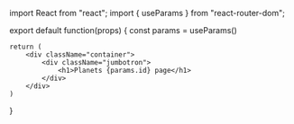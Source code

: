 import React from "react";
import { useParams } from "react-router-dom";

export default function(props) {
    const params = useParams()

    return (
        <div className="container">
            <div className="jumbotron">
                <h1>Planets {params.id} page</h1>
            </div>
        </div>
    )
}